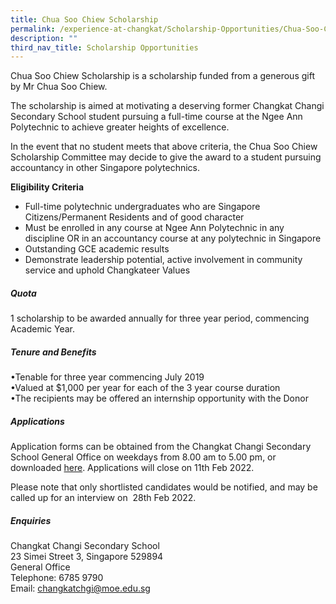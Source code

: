 ```yaml
---
title: Chua Soo Chiew Scholarship
permalink: /experience-at-changkat/Scholarship-Opportunities/Chua-Soo-Chiew-Scholarship
description: ""
third_nav_title: Scholarship Opportunities
---
```

Chua Soo Chiew Scholarship is a scholarship funded from a generous gift by Mr Chua Soo Chiew.  
  
The scholarship is aimed at motivating a deserving former Changkat Changi Secondary School student pursuing a full-time course at the Ngee Ann Polytechnic to achieve greater heights of excellence.  
  
In the event that no student meets that above criteria, the Chua Soo Chiew Scholarship Committee may decide to give the award to a student pursuing accountancy in other Singapore polytechnics.  
  
**Eligibility Criteria**  
  

*   Full-time polytechnic undergraduates who are Singapore Citizens/Permanent Residents and of good character
*   Must be enrolled in any course at Ngee Ann Polytechnic in any discipline OR in an accountancy course at any polytechnic in Singapore
*   Outstanding GCE academic results
*   Demonstrate leadership potential, active involvement in community service and uphold Changkateer Values

##### Quota
1 scholarship to be awarded annually for three year period, commencing Academic Year.

##### Tenure and Benefits
•Tenable for three year commencing July 2019  
•Valued at $1,000 per year for each of the 3 year course duration  
•The recipients may be offered an internship opportunity with the Donor  
  
##### Applications 
Application forms can be obtained from the Changkat Changi Secondary School General Office on weekdays from 8.00 am to 5.00 pm, or downloaded [here](https://changkatchangisec.moe.edu.sg/qql/slot/u144/Experience%20at%20Changkat/Scholarship/CSC%20Scholarship%20Application%20Form%202022.pdf). Applications will close on 11th Feb 2022.  
  
Please note that only shortlisted candidates would be notified, and may be called up for an interview on  28th Feb 2022.  
  
##### Enquiries  
Changkat Changi Secondary School  
23 Simei Street 3, Singapore 529894  
General Office  
Telephone: 6785 9790  
Email: changkatchgi@moe.edu.sg